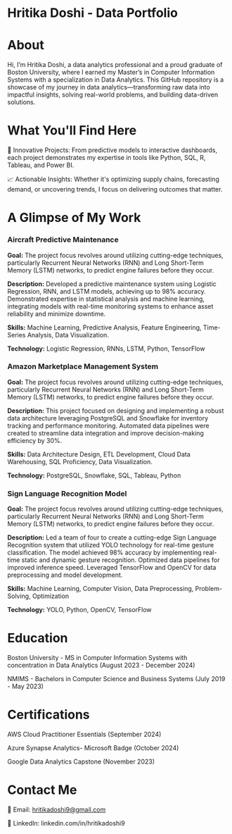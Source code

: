 # **Hritika Doshi - Data Portfolio**

# About
Hi, I’m Hritika Doshi, a data analytics professional and a proud graduate of Boston University, where I earned my Master’s in Computer Information Systems with a specialization in Data Analytics.
This GitHub repository is a showcase of my journey in data analytics—transforming raw data into impactful insights, solving real-world problems, and building data-driven solutions.

# What You'll Find Here
🚀 Innovative Projects: From predictive models to interactive dashboards, each project demonstrates my expertise in tools like Python, SQL, R, Tableau, and Power BI.

📈 Actionable Insights: Whether it's optimizing supply chains, forecasting demand, or uncovering trends, I focus on delivering outcomes that matter.

# A Glimpse of My Work

### Aircraft Predictive Maintenance 

**Goal:** The project focus revolves around utilizing cutting-edge techniques, particularly Recurrent Neural Networks (RNN) and Long Short-Term Memory (LSTM) networks, to predict engine failures before they occur.

**Description:** Developed a predictive maintenance system using Logistic Regression, RNN, and LSTM models, achieving up to 98% accuracy. Demonstrated expertise in statistical analysis and machine learning, integrating models with real-time monitoring systems to enhance asset reliability and minimize downtime.

**Skills:** Machine Learning, Predictive Analysis, Feature Engineering, Time-Series Analysis, Data Visualization.

**Technology:** Logistic Regression, RNNs, LSTM, Python, TensorFlow


### Amazon Marketplace Management System

**Goal:** The project focus revolves around utilizing cutting-edge techniques, particularly Recurrent Neural Networks (RNN) and Long Short-Term Memory (LSTM) networks, to predict engine failures before they occur.

**Description:** This project focused on designing and implementing a robust data architecture leveraging PostgreSQL and Snowflake for inventory tracking and performance monitoring. Automated data pipelines were created to streamline data integration and improve decision-making efficiency by 30%. 

**Skills:** Data Architecture Design, ETL Development, Cloud Data Warehousing, SQL Proficiency, Data Visualization.

**Technology:** PostgreSQL, Snowflake, SQL, Tableau, Python


### Sign Language Recognition Model

**Goal:** The project focus revolves around utilizing cutting-edge techniques, particularly Recurrent Neural Networks (RNN) and Long Short-Term Memory (LSTM) networks, to predict engine failures before they occur.

**Description:** Led a team of four to create a cutting-edge Sign Language Recognition system that utilized YOLO technology for real-time gesture classification. The model achieved 98% accuracy by implementing real-time static and dynamic gesture recognition. Optimized data pipelines for improved inference speed. Leveraged TensorFlow and OpenCV for data preprocessing and model development.

**Skills:** Machine Learning, Computer Vision, Data Preprocessing, Problem-Solving, Optimization

**Technology:** YOLO, Python, OpenCV, TensorFlow


# Education

Boston University - MS in Computer Information Systems with concentration in Data Analytics (August 2023 - December 2024)

NMIMS - Bachelors in Computer Science and Business Systems (July 2019 - May 2023)


# Certifications

AWS Cloud Practitioner Essentials (September 2024)

Azure Synapse Analytics- Microsoft Badge (October 2024)

Google Data Analytics Capstone (November 2023)


# Contact Me
📧 Email: hritikadoshi9@gmail.com

🔗 LinkedIn: linkedin.com/in/hritikadoshi9
